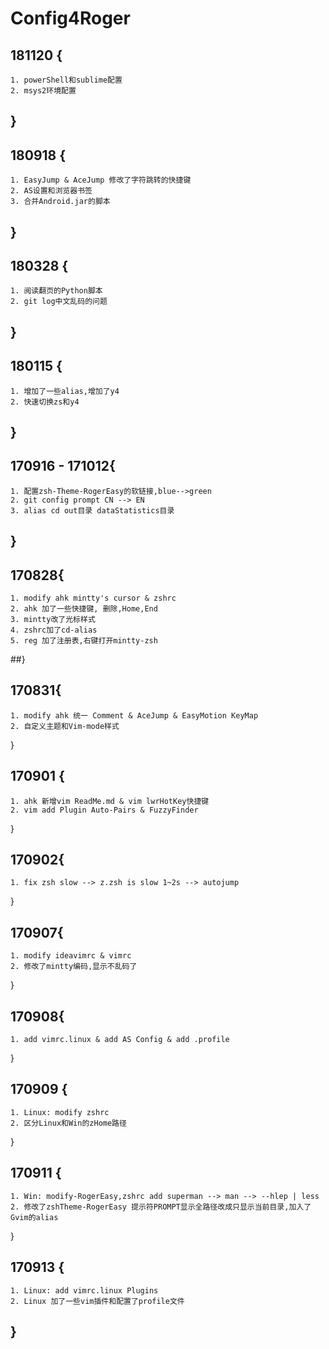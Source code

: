 # Config4Roger
## 181120 {
    1. powerShell和sublime配置
    2. msys2环境配置
## }
## 180918 {
    1. EasyJump & AceJump 修改了字符跳转的快捷键
    2. AS设置和浏览器书签
    3. 合并Android.jar的脚本
## }

## 180328 {
    1. 阅读翻页的Python脚本
    2. git log中文乱码的问题
## }

## 180115 {
    1. 增加了一些alias,增加了y4
    2. 快速切换zs和y4
##  }

## 170916 - 171012{
    1. 配置zsh-Theme-RogerEasy的软链接,blue-->green
    2. git config prompt CN --> EN
    3. alias cd out目录 dataStatistics目录
## }

## 170828{
    1. modify ahk mintty's cursor & zshrc
    2. ahk 加了一些快捷键, 删除,Home,End
    3. mintty改了光标样式 
    4. zshrc加了cd-alias 
    5. reg 加了注册表,右键打开mintty-zsh

##}

## 170831{
    1. modify ahk 统一 Comment & AceJump & EasyMotion KeyMap
    2. 自定义主题和Vim-mode样式

}

## 170901 {
    1. ahk 新增vim ReadMe.md & vim lwrHotKey快捷键 
    2. vim add Plugin Auto-Pairs & FuzzyFinder

}

## 170902{
    1. fix zsh slow --> z.zsh is slow 1~2s --> autojump

}
## 170907{
    1. modify ideavimrc & vimrc
    2. 修改了mintty编码,显示不乱码了
}
## 170908{
    1. add vimrc.linux & add AS Config & add .profile
}
## 170909 {
    1. Linux: modify zshrc 
    2. 区分Linux和Win的zHome路径
}
## 170911 {
    1. Win: modify-RogerEasy,zshrc add superman --> man --> --hlep | less
    2. 修改了zshTheme-RogerEasy 提示符PROMPT显示全路径改成只显示当前目录,加入了Gvim的alias
}
## 170913 {
    1. Linux: add vimrc.linux Plugins
    2. Linux 加了一些vim插件和配置了profile文件
## }


